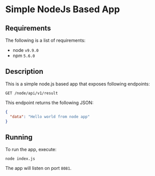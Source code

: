 # Simple NodeJs Based App

## Requirements

The following is a list of requirements:
 - node `v9.9.0`
 - npm `5.6.0`

## Description

This is a simple node.js based app that exposes following endpoints:

```
GET /node/api/v1/result
```

This endpoint returns the following JSON:

```json
{
  "data": "Hello world from node app"
}

```

## Running

To run the app, execute:

```
node index.js
```

The app will listen on port `8081`.
